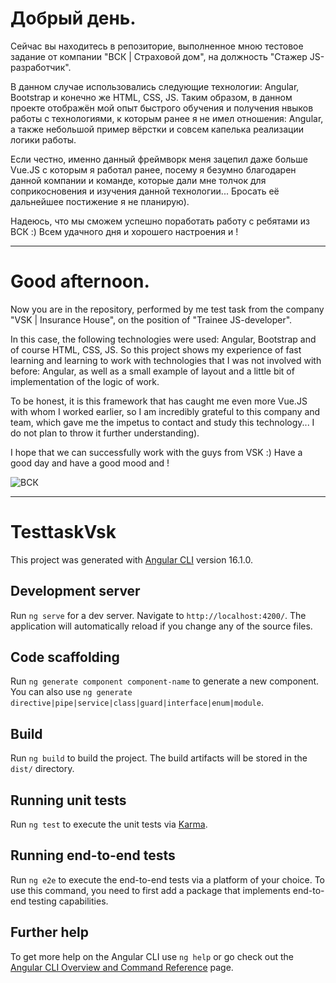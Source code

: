 # Добрый день.

Сейчас вы находитесь в репозиторие, выполненное мною тестовое задание от компании "ВСК | Страховой дом", на должность "Стажер JS-разработчик".

В данном случае использовались следующие технологии: Angular, Bootstrap и конечно же HTML, CSS, JS. Таким образом, в данном проекте отображён мой опыт быстрого обучения и получения нвыков работы с технологиями, к которым ранее я не имел отношения: Angular, а также небольшой пример вёрстки и совсем капелька реализации логики работы.

Если честно, именно данный фреймворк меня зацепил даже больше Vue.JS с которым я работал ранее, посему я безумно благодарен данной компании и команде, которые дали мне толчок для соприкосновения и изучения данной технологии... Бросать её дальнейшее постижение я не планирую).

Надеюсь, что мы сможем успешно поработать работу с ребятами из ВСК :)
Всем удачного дня и хорошего настроения и ! 

----------

# Good afternoon.

Now you are in the repository, performed by me test task from the company "VSK | Insurance House", on the position of "Trainee JS-developer".

In this case, the following technologies were used: Angular, Bootstrap and of course HTML, CSS, JS. So this project shows my experience of fast learning and learning to work with technologies that I was not involved with before: Angular, as well as a small example of layout and a little bit of implementation of the logic of work.

To be honest, it is this framework that has caught me even more Vue.JS with whom I worked earlier, so I am incredibly grateful to this company and team, which gave me the impetus to contact and study this technology... I do not plan to throw it further understanding).

I hope that we can successfully work with the guys from VSK :)
Have a good day and have a good mood and ! 

![ВСК](https://github.com/kl1mmm/testtask-vsk/assets/89641101/485599a8-6c95-4e72-8eb1-d93293050ceb)

----------

# TesttaskVsk

This project was generated with [Angular CLI](https://github.com/angular/angular-cli) version 16.1.0.

## Development server

Run `ng serve` for a dev server. Navigate to `http://localhost:4200/`. The application will automatically reload if you change any of the source files.

## Code scaffolding

Run `ng generate component component-name` to generate a new component. You can also use `ng generate directive|pipe|service|class|guard|interface|enum|module`.

## Build

Run `ng build` to build the project. The build artifacts will be stored in the `dist/` directory.

## Running unit tests

Run `ng test` to execute the unit tests via [Karma](https://karma-runner.github.io).

## Running end-to-end tests

Run `ng e2e` to execute the end-to-end tests via a platform of your choice. To use this command, you need to first add a package that implements end-to-end testing capabilities.

## Further help

To get more help on the Angular CLI use `ng help` or go check out the [Angular CLI Overview and Command Reference](https://angular.io/cli) page.
